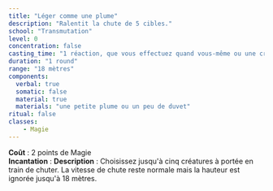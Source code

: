 ```yaml
---
title: "Léger comme une plume"
description: "Ralentit la chute de 5 cibles."
school: "Transmutation"
level: 0
concentration: false
casting_time: "1 réaction, que vous effectuez quand vous-même ou une créature située dans un rayon de 18 mètres tombe soudain"
duration: "1 round"
range: "18 mètres"
components:
  verbal: true
  somatic: false
  material: true
  materials: "une petite plume ou un peu de duvet"
ritual: false
classes:
    - Magie
---
```

**Coût** : 2 points de Magie  
**Incantation** : 
**Description** : Choisissez jusqu'à cinq créatures à portée en train de chuter. La vitesse de chute reste normale mais la hauteur est ignorée jusqu'à 18 mètres.

